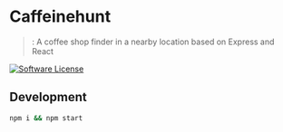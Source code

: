 # Caffeinehunt
> : A coffee shop finder in a nearby location based on Express and React

[![Software License](https://img.shields.io/badge/license-MIT-brightgreen.svg?style=flat)](LICENSE)

## Development

```bash
npm i && npm start
```